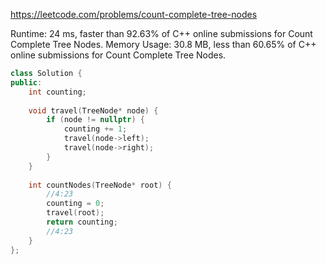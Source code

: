 https://leetcode.com/problems/count-complete-tree-nodes


Runtime: 24 ms, faster than 92.63% of C++ online submissions for Count Complete Tree Nodes.
Memory Usage: 30.8 MB, less than 60.65% of C++ online submissions for Count Complete Tree Nodes.


```cpp
class Solution {
public:
    int counting;
    
    void travel(TreeNode* node) {
        if (node != nullptr) {
            counting += 1;
            travel(node->left);
            travel(node->right);
        }
    }
    
    int countNodes(TreeNode* root) {
        //4:23
        counting = 0;
        travel(root);
        return counting;
        //4:23
    }
};
```